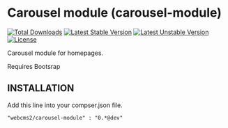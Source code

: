 Carousel module (carousel-module)
=========================

[![Total Downloads](https://poser.pugx.org/webcms2/carousel-module/downloads.png)](https://packagist.org/packages/webcms2/carousel-module)
[![Latest Stable Version](https://poser.pugx.org/webcms2/carousel-module/v/stable.png)](https://github.com/webcms2/carousel-module/releases)
[![Latest Unstable Version](https://poser.pugx.org/webcms2/carousel-module/v/unstable.png)](https://packagist.org/packages/webcms2/carousel-module)
[![License](https://poser.pugx.org/webcms2/carousel-module/license.png)](https://packagist.org/packages/webcms2/carousel-module)

Carousel module for homepages. 

Requires Bootsrap

INSTALLATION
-----------

Add this line into your compser.json file.

```
"webcms2/carousel-module" : "0.*@dev"
```